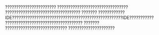 ???????????????????????
????????????????????????????????
??????????????????????????????????
???????
????????????IDE??????????????????????????????????????????????????IDE???????????
???????????????????????????????????
???????
????????????????????????????
?????????????????????